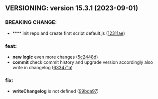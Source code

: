 ## VERSIONING: version 15.3.1 (2023-09-01)

### BREAKING CHANGE:
- ****  init repo and create first script default.js ([12311ae](http://test.com))
### feat:
- **new logic**  even more changes ([5c2448d](http://test.com))
- **commit**  check commit history and upgrade version accordingly also write in changelog ([633471a](http://test.com))
### fix:
- **writeChangelog**  is not defined ([99bda97](http://test.com))

